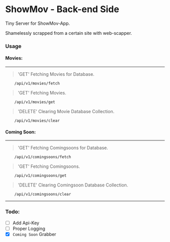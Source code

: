# ShowMov -  Back-end Side

Tiny Server for ShowMov-App.
 
Shamelessly scrapped from a certain site with web-scapper.

### Usage

#### Movies:
---

> 'GET' Fetching Movies for Database.

``` 
    /api/v1/movies/fetch
```

> 'GET' Fetching Movies.

``` 
    /api/v1/movies/get
```

> 'DELETE' Clearing Movie Database Collection.

``` 
    /api/v1/movies/clear
```

#### Coming Soon:
---

> 'GET' Fetching Comingsoons for Database.

``` 
    /api/v1/comingsoons/fetch
```

> 'GET' Fetching Comingsoons.

``` 
    /api/v1/comingsoons/get
```

> 'DELETE' Clearing Comingsoon Database Collection.

``` 
    /api/v1/comingsoons/clear
```

---

### Todo:

- [ ] Add Api-Key
- [ ] Proper Logging
- [x] `Coming Soon` Grabber
